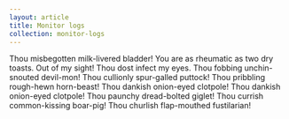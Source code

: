 ```yaml
---
layout: article
title: Monitor logs
collection: monitor-logs
---
```


Thou misbegotten milk-livered bladder! You are as rheumatic as two dry toasts. Out of my sight! Thou dost infect my eyes. Thou fobbing unchin-snouted devil-mon! Thou cullionly spur-galled puttock! Thou pribbling rough-hewn horn-beast! Thou dankish onion-eyed clotpole! Thou dankish onion-eyed clotpole! Thou paunchy dread-bolted giglet! Thou currish common-kissing boar-pig! Thou churlish flap-mouthed fustilarian!
